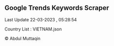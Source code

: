 

## Google Trends Keywords Scraper 
 
Last Update 22-03-2023 , 05:28:54

Country List :
VIETNAM.json



© Abdul Muttaqin 
